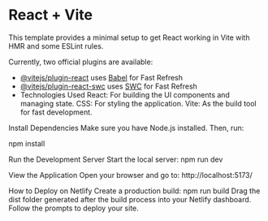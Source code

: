 # React + Vite

This template provides a minimal setup to get React working in Vite with HMR and some ESLint rules.

Currently, two official plugins are available:

- [@vitejs/plugin-react](https://github.com/vitejs/vite-plugin-react/blob/main/packages/plugin-react/README.md) uses [Babel](https://babeljs.io/) for Fast Refresh
- [@vitejs/plugin-react-swc](https://github.com/vitejs/vite-plugin-react-swc) uses [SWC](https://swc.rs/) for Fast Refresh
- Technologies Used
 React: For building the UI components and managing state.
 CSS: For styling the application.
 Vite: As the build tool for fast development.

Install Dependencies
Make sure you have Node.js installed. Then, run:


npm install

Run the Development Server
Start the local server:
npm run dev

View the Application
Open your browser and go to:
http://localhost:5173/

How to Deploy on Netlify
Create a production build:
npm run build
Drag the dist folder generated after the build process into your Netlify dashboard.
Follow the prompts to deploy your site.




